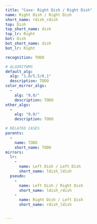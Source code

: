 ```yaml
---
title: "Case: Right Dish / Right Dish"
name: Right Dish / Right Dish
short_name: rdish_rdish
top: Dish
top_short_name: dish
top_lr: Right
bot: Dish
bot_short_name: dish
bot_lr: Right

recognition: TODO

# ALGORITHMS
default_alg:
  alg: "1,0/5,5/0,1"
  description: TODO
color_mirror_algs:
  -
    alg: "0,0/"
    description: TODO
other_algs:
  -
    alg: "0,0/"
    description: TODO

# RELATED CASES
parents:
  -
    name: TODO
    short_name: TODO
mirrors:
  lr:
    -
      name: Left Dish / Left Dish
      short_name: ldish_ldish
  pseudo:
    -
      name: Left Dish / Right Dish
      short_name: ldish_rdish
    -
      name: Right Dish / Left Dish
      short_name: rdish_ldish


---
```


